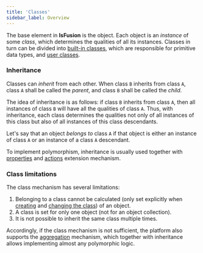 ```yaml
---
title: 'Classes'
sidebar_label: Overview
---
```


The base element in **lsFusion** is the object. Each object is an *instance* of some *class*, which determines the qualities of all its instances. Classes in turn can be divided into [built-in classes](Built-in_classes.md), which are responsible for primitive data types, and [user classes](User_classes.md). 

### Inheritance

Classes can *inherit* from each other. When class `B` inherits from class `A`, class `A` shall be called the *parent*, and class `B` shall be called the *child*.

The idea of inheritance is as follows: if class `B` inherits from class `A`, then all instances of class `B` will have all the qualities of class `A`. Thus, with inheritance, each class determines the qualities not only of all instances of this class but also of all instances of this class descendants.  

Let's say that an object *belongs to* class `A` if that object is either an instance of class `A` or an instance of a class `A` descendant.  

To implement polymorphism, inheritance is usually used together with [properties](Property_extension.md) and [actions](Action_extension.md) extension mechanism. 

### Class limitations

The class mechanism has several limitations:

1.  Belonging to a class cannot be calculated (only set explicitly when [creating](New_object_NEW.md) and [changing the class](Class_change_CHANGECLASS_DELETE.md)) of an object.
2.  A class is set for only one object (not for an object collection).
3.  It is not possible to inherit the same class multiple times.

Accordingly, if the class mechanism is not sufficient, the platform also supports the [aggregation](Aggregations.md) mechanism, which together with inheritance allows implementing almost any polymorphic logic.
